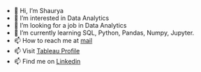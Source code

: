 - 👋 Hi, I’m Shaurya 
- 👀 I’m interested in Data Analytics
- 👀 I’m looking for a job in Data Analytics
- 🌱 I’m currently learning SQL, Python, Pandas, Numpy, Jupyter.
- 📫 How to reach me at [mail](mailto:"shaurya.gulati.work@gmail.com")
- 📫 Visit [Tableau Profile](https://public.tableau.com/app/profile/shaurya.gulati)
- 📫 Find me on [Linkedin](https://www.linkedin.com/in/shauryagulati7200)

<!---
shxxryxg/shxxryxg is a ✨ special ✨ repository because its `README.md` (this file) appears on your GitHub profile.
You can click the Preview link to take a look at your changes.
--->
